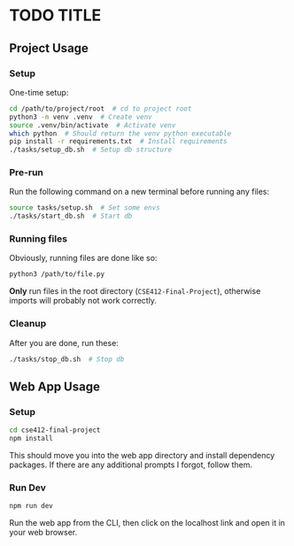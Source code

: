 # TODO TITLE

## Project Usage
### Setup
One-time setup:
```bash
cd /path/to/project/root  # cd to project root
python3 -m venv .venv  # Create venv
source .venv/bin/activate  # Activate venv
which python  # Should return the venv python executable
pip install -r requirements.txt  # Install requirements
./tasks/setup_db.sh  # Setup db structure
```

### Pre-run
Run the following command on a new terminal before running any files:
```bash
source tasks/setup.sh  # Set some envs
./tasks/start_db.sh  # Start db
```

### Running files
Obviously, running files are done like so:
```bash
python3 /path/to/file.py
```
**Only** run files in the root directory (`CSE412-Final-Project`), otherwise imports will probably not work correctly.

### Cleanup
After you are done, run these:
```bash
./tasks/stop_db.sh  # Stop db
```

## Web App Usage
### Setup
```bash
cd cse412-final-project
npm install
```
This should move you into the web app directory and install dependency packages. If there are any additional prompts I forgot, follow them.

### Run Dev
```bash
npm run dev
```
Run the web app from the CLI, then click on the localhost link and open it in your web browser.